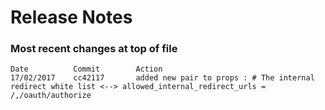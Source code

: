 # Release Notes

### Most recent changes at top of file
```
Date          Commit        Action 
17/02/2017    cc42117       added new pair to props : # The internal redirect white list <--> allowed_internal_redirect_urls = /,/oauth/authorize
```